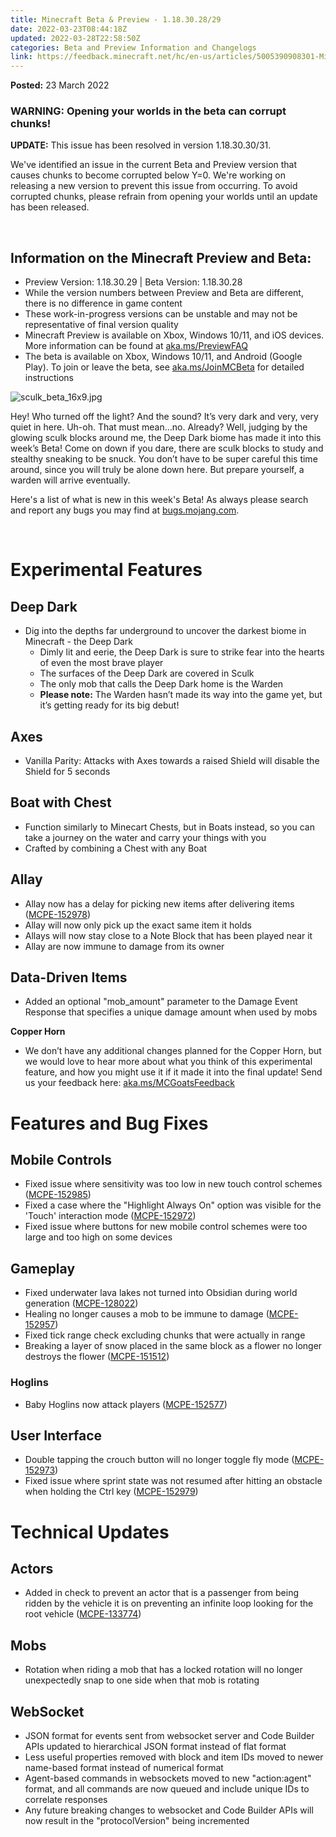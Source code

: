 ```yaml
---
title: Minecraft Beta & Preview - 1.18.30.28/29
date: 2022-03-23T08:44:18Z
updated: 2022-03-28T22:58:50Z
categories: Beta and Preview Information and Changelogs
link: https://feedback.minecraft.net/hc/en-us/articles/5005390908301-Minecraft-Beta-Preview-1-18-30-28-29
---
```


**Posted:** 23 March 2022

### **WARNING: Opening your worlds in the beta can corrupt chunks!**

**UPDATE:** This issue has been resolved in version 1.18.30.30/31.

We've identified an issue in the current Beta and Preview version that causes chunks to become corrupted below Y=0. We're working on releasing a new version to prevent this issue from occurring. To avoid corrupted chunks, please refrain from opening your worlds until an update has been released.

 

## Information on the Minecraft Preview and Beta: 

- Preview Version: 1.18.30.29 \| Beta Version: 1.18.30.28
- While the version numbers between Preview and Beta are different, there is no difference in game content
- These work-in-progress versions can be unstable and may not be representative of final version quality
- Minecraft Preview is available on Xbox, Windows 10/11, and iOS devices. More information can be found at [aka.ms/PreviewFAQ](http://aka.ms/PreviewFAQ)
- The beta is available on Xbox, Windows 10/11, and Android (Google Play). To join or leave the beta, see [aka.ms/JoinMCBeta](https://aka.ms/JoinMCBeta) for detailed instructions 

![sculk_beta_16x9.jpg](https://feedback.minecraft.net/hc/article_attachments/5005341013389/sculk_beta_16x9.jpg)

Hey! Who turned off the light? And the sound? It’s very dark and very, very quiet in here. Uh-oh. That must mean…no. Already? Well, judging by the glowing sculk blocks around me, the Deep Dark biome has made it into this week’s Beta! Come on down if you dare, there are sculk blocks to study and stealthy sneaking to be snuck. You don’t have to be super careful this time around, since you will truly be alone down here. But prepare yourself, a warden will arrive eventually.

Here's a list of what is new in this week's Beta! As always please search and report any bugs you may find at [bugs.mojang.com](http://bugs.mojang.com/).

 

# **Experimental Features**

## **Deep Dark**

- Dig into the depths far underground to uncover the darkest biome in Minecraft - the Deep Dark
  - Dimly lit and eerie, the Deep Dark is sure to strike fear into the hearts of even the most brave player
  - The surfaces of the Deep Dark are covered in Sculk
  - The only mob that calls the Deep Dark home is the Warden
  - **Please note:** The Warden hasn’t made its way into the game yet, but it’s getting ready for its big debut!

## **Axes**

- Vanilla Parity: Attacks with Axes towards a raised Shield will disable the Shield for 5 seconds

## **Boat with Chest**

- Function similarly to Minecart Chests, but in Boats instead, so you can take a journey on the water and carry your things with you
- Crafted by combining a Chest with any Boat

## **Allay**

- Allay now has a delay for picking new items after delivering items ([MCPE-152978](https://bugs.mojang.com/browse/MCPE-152978))
- Allay will now only pick up the exact same item it holds
- Allays will now stay close to a Note Block that has been played near it
- Allay are now immune to damage from its owner

## **Data-Driven Items**

- Added an optional "mob_amount" parameter to the Damage Event Response that specifies a unique damage amount when used by mobs

**Copper Horn**

- We don’t have any additional changes planned for the Copper Horn, but we would love to hear more about what you think of this experimental feature, and how you might use it if it made it into the final update! Send us your feedback here: [aka.ms/MCGoatsFeedback](https://aka.ms/MCGoatsFeedback)

# **Features and Bug Fixes**

## **Mobile Controls**

- Fixed issue where sensitivity was too low in new touch control schemes ([MCPE-152985](https://bugs.mojang.com/browse/MCPE-152985))
- Fixed a case where the "Highlight Always On" option was visible for the 'Touch' interaction mode ([MCPE-152972](https://bugs.mojang.com/browse/MCPE-152972))
- Fixed issue where buttons for new mobile control schemes were too large and too high on some devices

## **Gameplay**

- Fixed underwater lava lakes not turned into Obsidian during world generation ([MCPE-128022](https://bugs.mojang.com/browse/MCPE-128022))
- Healing no longer causes a mob to be immune to damage ([MCPE-152957](https://bugs.mojang.com/browse/MCPE-152957))
- Fixed tick range check excluding chunks that were actually in range
- Breaking a layer of snow placed in the same block as a flower no longer destroys the flower ([MCPE-151512](https://bugs.mojang.com/browse/MCPE-151512))

### **Hoglins**

- Baby Hoglins now attack players ([MCPE-152577](https://bugs.mojang.com/browse/MCPE-152577))

## **User Interface**

- Double tapping the crouch button will no longer toggle fly mode ([MCPE-152973](https://bugs.mojang.com/browse/MCPE-152973))
- Fixed issue where sprint state was not resumed after hitting an obstacle when holding the Ctrl key ([MCPE-152979](https://bugs.mojang.com/browse/MCPE-152979))

# **Technical Updates**

## **Actors**

- Added in check to prevent an actor that is a passenger from being ridden by the vehicle it is on preventing an infinite loop looking for the root vehicle ([MCPE-133774](https://bugs.mojang.com/browse/MCPE-133774))

## **Mobs**

- Rotation when riding a mob that has a locked rotation will no longer unexpectedly snap to one side when that mob is rotating

## **WebSocket** 

- JSON format for events sent from websocket server and Code Builder APIs updated to hierarchical JSON format instead of flat format 
- Less useful properties removed with block and item IDs moved to newer name-based format instead of numerical format 
- Agent-based commands in websockets moved to new "action:agent" format, and all commands are now queued and include unique IDs to correlate responses 
- Any future breaking changes to websocket and Code Builder APIs will now result in the "protocolVersion" being incremented
